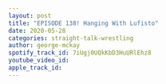 ```yaml
---
layout: post
title: "EPISODE 138! Hanging With Lufisto"
date: 2020-05-28
categories: straight-talk-wrestling
author: george-mckay
spotify_track_id: 7iUgj0UQkKbD3HuURlEhz8
youtube_video_id: 
apple_track_id: 
---
```

